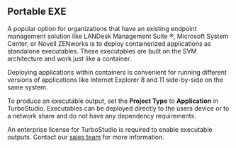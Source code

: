 ## Portable EXE

A popular option for organizations that have an existing endpoint management solution like LANDesk Management Suite &reg;, Microsoft System Center, or Novell ZENworks is to deploy containerized applications as standalone executables. These executables are built on the SVM architecture and work just like a container. 

Deploying applications within containers is convenient for running different versions of applications like Internet Explorer 8 and 11 side-by-side on the same system. 

To produce an executable output, set the **Project Type** to **Application** in TurboStudio.   Executables can be deployed directly to the users device or to a network share and do not have any dependency requirements.

An enterprise license for TurboStudio is required to enable executable outputs. Contact our [sales team](mailto:sales@turbo.net) for more information.
